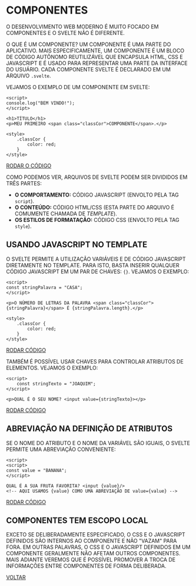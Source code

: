 # COMPONENTES

O DESENVOLVIMENTO WEB MODERNO É MUITO FOCADO EM COMPONENTES E O SVELTE NÃO É DIFERENTE.

O QUE É UM COMPONENTE? UM COMPONENTE É UMA PARTE DO APLICATIVO. MAIS ESPECIFICAMENTE, UM COMPONENTE É UM BLOCO DE CÓDIGO AUTÔNOMO REUTILIZÁVEL QUE ENCAPSULA HTML, CSS E JAVASCRIPT E É USADO PARA REPRESENTAR UMA PARTE DA INTERFACE DO USUÁRIO. CADA COMPONENTE SVELTE É DECLARADO EM UM ARQUIVO `.svelte`.

VEJAMOS O EXEMPLO DE UM COMPONENTE EM SVELTE:

```svelte
<script>
console.log("BEM VINDO!");
</script>

<h1>TÍTULO</h1>
<p>MEU PRIMEIRO <span class="classCor">COMPONENTE</span>.</p>

<style>
    .classCor {
        color: red;
    }
</style>
```

[RODAR O CÓDIGO](https://svelte.dev/repl/e0f27e9172c243259160487a99087dfb?version=3.54.0)

COMO PODEMOS VER, ARQUIVOS DE SVELTE PODEM SER DIVIDIDOS EM TRÊS PARTES:

* **O COMPORTAMENTO:** CÓDIGO JAVASCRIPT (ENVOLTO PELA TAG `script`).
* **O CONTEÚDO:** CÓDIGO HTML/CSS (ESTA PARTE DO ARQUIVO É COMUMENTE CHAMADA DE _TEMPLATE_).
* **OS ESTILOS DE FORMATAÇÃO:** CÓDIGO CSS (ENVOLTO PELA TAG `style`).

## USANDO JAVASCRIPT NO TEMPLATE

O SVELTE PERMITE A UTILIZAÇÃO VARIÁVEIS E DE CÓDIGO JAVASCRIPT DIRETAMENTE NO TEMPLATE. PARA ISTO, BASTA INSERIR QUALQUER CÓDIGO JAVASCRIPT EM UM PAR DE CHAVES: `{}`. VEJAMOS O EXEMPLO:

```svelte
<script>
const stringPalavra = "CASA";
</script>

<p>O NÚMERO DE LETRAS DA PALAVRA <span class="classCor">{stringPalavra}</span> É {stringPalavra.length}.</p>

<style>
    .classCor {
        color: red;
    }
</style>
```

[RODAR CÓDIGO](https://svelte.dev/repl/30bd4eaf84024b3ea49c635dc34991cb?version=3.54.0)

TAMBÉM É POSSÍVEL USAR CHAVES PARA CONTROLAR ATRIBUTOS DE ELEMENTOS. VEJAMOS O EXEMPLO:

```svelte
<script>
    const stringTexto = "JOAQUIM";
</script>

<p>QUAL É O SEU NOME? <input value={stringTexto}></p>
```

[RODAR CÓDIGO](https://svelte.dev/repl/0b74a4dd3b554487a2f668629e3af9b6?version=3.55.0)

## ABREVIAÇÃO NA DEFINIÇÃO DE ATRIBUTOS

SE O NOME DO ATRIBUTO E O NOME DA VARIÁVEL SÃO IGUAIS, O SVELTE PERMITE UMA ABREVIAÇÃO CONVENIENTE:

```svelte
<script>
<script>
const value = "BANANA";
</script>

QUAL É A SUA FRUTA FAVORITA? <input {value}/>
<!-- AQUI USAMOS {value} COMO UMA ABREVIAÇÃO DE value={value} -->
```

[RODAR CÓDIGO](https://svelte.dev/repl/40b378e66daf41fe949a99b37a3a8932?version=3.55.0)

## COMPONENTES TEM ESCOPO LOCAL

EXCETO SE DELIBERADAMENTE ESPECIFICADO, O CSS E O JAVASCRIPT DEFINIDOS SÃO INTERNOS AO COMPONENTE E NÃO "VAZAM" PARA FORA. EM OUTRAS PALAVRAS, O CSS E O JAVASCRIPT DEFINIDOS EM UM COMPONENTE GERALMENTE NÃO AFETAM OUTROS COMPONENTES. MAIS ADIANTE VEREMOS QUE É POSSÍVEL PROMOVER A TROCA DE INFORMAÇÕES ENTRE COMPONENTES DE FORMA DELIBERADA.

[VOLTAR](../LEIAME.md)
